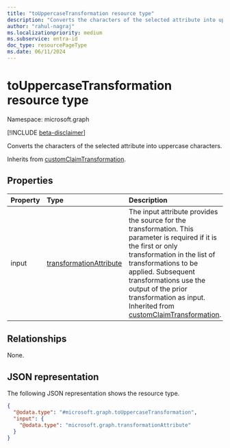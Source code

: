 ```yaml
---
title: "toUppercaseTransformation resource type"
description: "Converts the characters of the selected attribute into uppercase characters."
author: "rahul-nagraj"
ms.localizationpriority: medium
ms.subservice: entra-id
doc_type: resourcePageType
ms.date: 06/11/2024
---
```


# toUppercaseTransformation resource type

Namespace: microsoft.graph

[!INCLUDE [beta-disclaimer](../../includes/beta-disclaimer.md)]

Converts the characters of the selected attribute into uppercase characters.

Inherits from [customClaimTransformation](../resources/customclaimtransformation.md).

## Properties
|Property|Type|Description|
|:---|:---|:---|
|input|[transformationAttribute](../resources/transformationattribute.md)|The input attribute provides the source for the transformation. This parameter is required if it is the first or only transformation in the list of transformations to be applied. Subsequent transformations use the output of the prior transformation as input. Inherited from [customClaimTransformation](../resources/customclaimtransformation.md).|

## Relationships
None.

## JSON representation
The following JSON representation shows the resource type.
<!-- {
  "blockType": "resource",
  "@odata.type": "microsoft.graph.toUppercaseTransformation"
}
-->
``` json
{
  "@odata.type": "#microsoft.graph.toUppercaseTransformation",
  "input": {
    "@odata.type": "microsoft.graph.transformationAttribute"
  }
}
```
